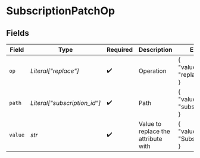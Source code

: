 # SubscriptionPatchOp


## Fields

| Field                               | Type                                | Required                            | Description                         | Example                             |
| ----------------------------------- | ----------------------------------- | ----------------------------------- | ----------------------------------- | ----------------------------------- |
| `op`                                | *Literal["replace"]*                | :heavy_check_mark:                  | Operation                           | {<br/>"value": "replace"<br/>}      |
| `path`                              | *Literal["subscription_id"]*        | :heavy_check_mark:                  | Path                                | {<br/>"value": "subscription_id"<br/>} |
| `value`                             | *str*                               | :heavy_check_mark:                  | Value to replace the attribute with | {<br/>"value": "SubscriptionId"<br/>} |